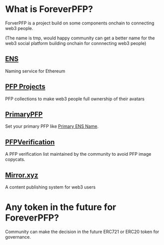 # What is ForeverPFP?
ForverPFP is a project build on some components onchain to connecting web3 people.

(The name is tmp, would happy community can get a better name for the web3 social platform building onchain for connnecting web3 people)

## [ENS](https://github.com/ensdomains/ens-contracts)
Naming service for Ethereum

## [PFP Projects](https://github.com/ForeverPFP/pfp-verification-contract#goerli-testnet-pfp-collection-address)
PFP collections to make web3 people full ownership of their avatars

## [PrimaryPFP](https://github.com/ForeverPFP/primary-pfp-contract)
Set your primary PFP like [Primary ENS Name](https://app.ens.domains/faq#what-is-a-primary-ens-name-record).

## [PFPVerification](https://github.com/ForeverPFP/pfp-verification-contract)
A PFP verification list maintained by the community to avoid PFP image copycats.

## [Mirror.xyz](https://github.com/mirror-xyz)
A content publishing system for web3 users

# Any token in the future for ForeverPFP?

Community can make the decision in the future ERC721 or ERC20 token for governance.

